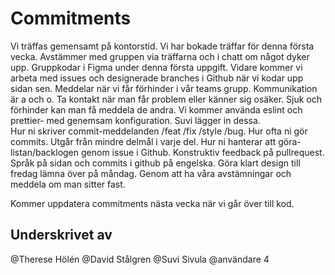 # Commitments
Vi träffas gemensamt på kontorstid. Vi har bokade träffar för denna första vecka. 
Avstämmer med gruppen via träffarna och i chatt om något dyker upp. 
Gruppkodar i Figma under denna första uppgift. 
Vidare kommer vi arbeta med issues och designerade branches i Github när vi kodar upp sidan sen. 
Meddelar när vi får förhinder i vår teams grupp. 
Kommunikation är a och o. Ta kontakt när man får problem eller känner sig osäker.
Sjuk och förhinder kan man få meddela de andra.
Vi kommer använda eslint och prettier- med genemsam konfiguration. Suvi lägger in dessa.  
Hur ni skriver commit-meddelanden /feat /fix /style /bug.
Hur ofta ni gör commits. Utgår från mindre delmål i varje del.
Hur ni hanterar att göra-listan/backlogen genom issue i Github.
Konstruktiv feedback på pullrequest. Språk på sidan och commits i github på engelska. 
Göra klart design till fredag lämna över på måndag. 
Genom att ha våra avstämningar och meddela om man sitter fast. 

Kommer uppdatera commitments nästa vecka när vi går över till kod. 


## Underskrivet av
@Therese Hölén
@David Stålgren
@Suvi Sivula
@användare 4
